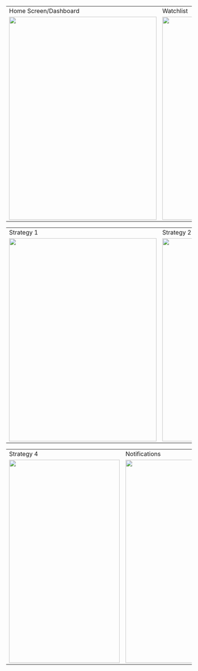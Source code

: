 <table>
  <tr>
    <td>Home Screen/Dashboard</td>
    <td>Watchlist</td>
    <td>Buy & Sell trades</td>
  </tr>
  <tr>
    <td><img src="https://github.com/aradhyasakalley/QuantX/assets/102210237/28790c47-b4cc-4b65-9c7f-f206dd9dd137" width=400 height=550></td>
    <td><img src="https://github.com/aradhyasakalley/QuantX/assets/102210237/93cb2dde-318e-4472-b9f6-7133bc072df9" width=400 height=550></td>
    <td><img src="https://github.com/aradhyasakalley/QuantX/assets/102210237/524e93c9-c00f-4a79-ac46-cffcf2b78339" width=400 height=550></td>
  </tr>
 </table>
 
 
 
 
 <table>
  <tr>
    <td>Strategy 1</td>
    <td>Strategy 2</td>
    <td>Strategy 3</td>
  </tr>
  <tr>
    <td><img src="https://github.com/aradhyasakalley/QuantX/assets/102210237/af3989c7-afa1-4593-8d7c-c57a5d95887a" width=400 height=550></td>
    <td><img src="https://github.com/aradhyasakalley/QuantX/assets/102210237/cb15c70b-52c0-479e-b987-d9a14a5026b3" width=400 height=550></td>
    <td><img src="https://github.com/aradhyasakalley/QuantX/assets/102210237/c86dac57-4bb4-4d9c-8c01-1adf3a56b35e" width=400 height=550></td>
  </tr>
 </table>

 <table>
  <tr>
    <td>Strategy 4</td>
    <td>Notifications</td>
  </tr>
  <tr>
    <td><img src="https://github.com/aradhyasakalley/QuantX/assets/102210237/da7bed10-c559-4600-acc5-2f3f820c1701" width=300 height=550></td>
    <td><img src="https://github.com/aradhyasakalley/QuantX/assets/102210237/538653d2-f7e1-42ab-a958-f2116f88cdfb" width=300 height=550></td>
  </tr>
 </table>


 
